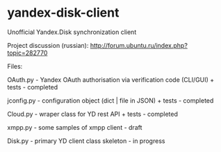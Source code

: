 # yandex-disk-client
Unofficial Yandex.Disk synchronization client  

Project discussion (russian): http://forum.ubuntu.ru/index.php?topic=282770

Files:

OAuth.py - Yandex OAuth authorisation via verification code (CLI/GUI) + tests - completed

jconfig.py - configuration object (dict | file in JSON) + tests - completed

Cloud.py - wraper class for YD rest API + tests - completed

xmpp.py - some samples of xmpp client - draft

Disk.py - primary YD client class skeleton - in progress
